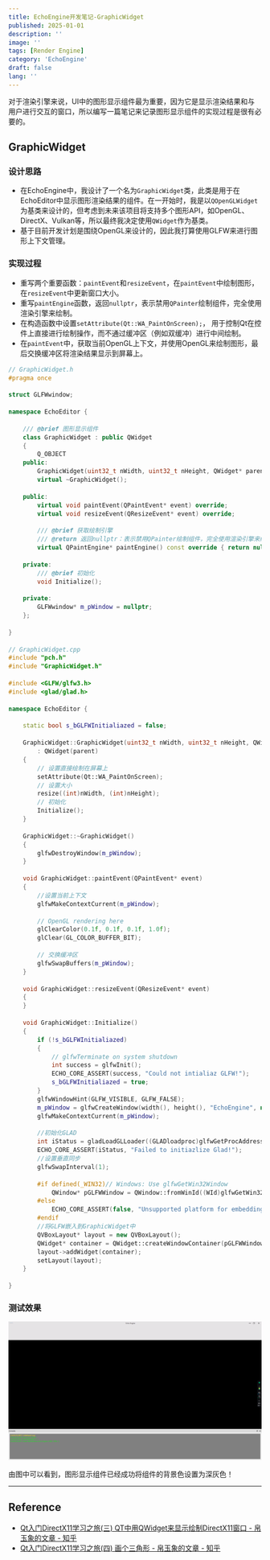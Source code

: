 ```yaml
---
title: EchoEngine开发笔记-GraphicWidget
published: 2025-01-01
description: ''
image: ''
tags: [Render Engine]
category: 'EchoEngine'
draft: false 
lang: ''
---
```

对于渲染引擎来说，UI中的图形显示组件最为重要，因为它是显示渲染结果和与用户进行交互的窗口，所以编写一篇笔记来记录图形显示组件的实现过程是很有必要的。

## GraphicWidget

### 设计思路

* 在EchoEngine中，我设计了一个名为`GraphicWidget`类，此类是用于在EchoEditor中显示图形渲染结果的组件。在一开始时，我是以`QOpenGLWidget`为基类来设计的，但考虑到未来该项目将支持多个图形API，如OpenGL、DirectX、Vulkan等，所以最终我决定使用`QWidget`作为基类。
* 基于目前开发计划是围绕OpenGL来设计的，因此我打算使用GLFW来进行图形上下文管理。

### 实现过程

* 重写两个重要函数：`paintEvent`和`resizeEvent`，在`paintEvent`中绘制图形，在`resizeEvent`中更新窗口大小。
* 重写`paintEngine`函数，返回`nullptr`，表示禁用`QPainter`绘制组件，完全使用渲染引擎来绘制。
* 在构造函数中设置`setAttribute(Qt::WA_PaintOnScreen);`， 用于控制Qt在控件上直接进行绘制操作，而不通过缓冲区（例如双缓冲）进行中间绘制。
* 在`paintEvent`中，获取当前OpenGL上下文，并使用OpenGL来绘制图形，最后交换缓冲区将渲染结果显示到屏幕上。

```cpp
// GraphicWidget.h
#pragma once

struct GLFWwindow;

namespace EchoEditor {

    /// @brief 图形显示组件
    class GraphicWidget : public QWidget
    {
        Q_OBJECT
    public:
        GraphicWidget(uint32_t nWidth, uint32_t nHeight, QWidget* parent = nullptr);
        virtual ~GraphicWidget();

    public:
        virtual void paintEvent(QPaintEvent* event) override;
        virtual void resizeEvent(QResizeEvent* event) override;

        /// @brief 获取绘制引擎
        /// @return 返回nullptr：表示禁用QPainter绘制组件，完全使用渲染引擎来绘制
        virtual QPaintEngine* paintEngine() const override { return nullptr; }

    private:
        /// @brief 初始化
        void Initialize();

    private:
        GLFWwindow* m_pWindow = nullptr;
    };

}

// GraphicWidget.cpp
#include "pch.h"
#include "GraphicWidget.h"

#include <GLFW/glfw3.h>
#include <glad/glad.h>

namespace EchoEditor {

    static bool s_bGLFWInitialiazed = false;

    GraphicWidget::GraphicWidget(uint32_t nWidth, uint32_t nHeight, QWidget* parent)
        : QWidget(parent)
    {
        // 设置直接绘制在屏幕上
        setAttribute(Qt::WA_PaintOnScreen);
        // 设置大小
        resize((int)nWidth, (int)nHeight);
        // 初始化
        Initialize();
    }

    GraphicWidget::~GraphicWidget()
    {
        glfwDestroyWindow(m_pWindow);
    }

    void GraphicWidget::paintEvent(QPaintEvent* event)
    {
        //设置当前上下文
        glfwMakeContextCurrent(m_pWindow);

        // OpenGL rendering here
        glClearColor(0.1f, 0.1f, 0.1f, 1.0f);
        glClear(GL_COLOR_BUFFER_BIT);

        // 交换缓冲区
        glfwSwapBuffers(m_pWindow);
    }

    void GraphicWidget::resizeEvent(QResizeEvent* event)
    {
    }

    void GraphicWidget::Initialize()
    {
        if (!s_bGLFWInitialiazed)
        {
            // glfwTerminate on system shutdown
            int success = glfwInit();
            ECHO_CORE_ASSERT(success, "Could not intialiaz GLFW!");
            s_bGLFWInitialiazed = true;
        }
        glfwWindowHint(GLFW_VISIBLE, GLFW_FALSE);
        m_pWindow = glfwCreateWindow(width(), height(), "EchoEngine", nullptr, nullptr);
        glfwMakeContextCurrent(m_pWindow);

        //初始化GLAD
        int iStatus = gladLoadGLLoader((GLADloadproc)glfwGetProcAddress);
        ECHO_CORE_ASSERT(iStatus, "Failed to initiazlize Glad!");
        //设置垂直同步
        glfwSwapInterval(1);

        #if defined(_WIN32)// Windows: Use glfwGetWin32Window
            QWindow* pGLFWWindow = QWindow::fromWinId((WId)glfwGetWin32Window(m_pWindow));
        #else
            ECHO_CORE_ASSERT(false, "Unsupported platform for embedding GLFW window.");
        #endif
        //将GLFW嵌入到GraphicWidget中
        QVBoxLayout* layout = new QVBoxLayout();
        QWidget* container = QWidget::createWindowContainer(pGLFWWindow, this);
        layout->addWidget(container);
        setLayout(layout);
    }

}
```

### 测试效果

![GraphicWidget](./UI/GraphicWidget测试.png)

由图中可以看到，图形显示组件已经成功将组件的背景色设置为深灰色！

---

## Reference

* [Qt入门DirectX11学习之旅(三) QT中用QWidget来显示绘制DirectX11窗口 - 帛玉象的文章 - 知乎](https://zhuanlan.zhihu.com/p/103687269)
* [Qt入门DirectX11学习之旅(四)  画个三角形 - 帛玉象的文章 - 知乎](https://zhuanlan.zhihu.com/p/103709917)
